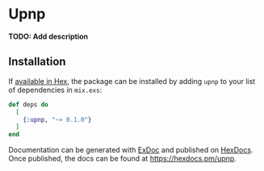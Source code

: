 # Upnp

**TODO: Add description**

## Installation

If [available in Hex](https://hex.pm/docs/publish), the package can be installed
by adding `upnp` to your list of dependencies in `mix.exs`:

```elixir
def deps do
  [
    {:upnp, "~> 0.1.0"}
  ]
end
```

Documentation can be generated with [ExDoc](https://github.com/elixir-lang/ex_doc)
and published on [HexDocs](https://hexdocs.pm). Once published, the docs can
be found at <https://hexdocs.pm/upnp>.

